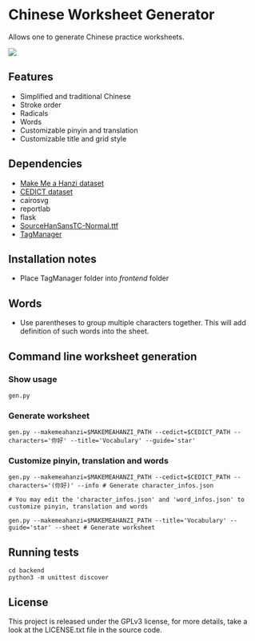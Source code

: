 # Chinese Worksheet Generator
Allows one to generate Chinese practice worksheets.

![](http://i.imgur.com/HH9eKtC.png)

## Features
* Simplified and traditional Chinese
* Stroke order
* Radicals
* Words
* Customizable pinyin and translation
* Customizable title and grid style

## Dependencies
* [Make Me a Hanzi dataset](https://github.com/skishore/makemeahanzi)
* [CEDICT dataset](https://www.mdbg.net/chinese/dictionary?page=cedict)
* cairosvg
* reportlab
* flask
* [SourceHanSansTC-Normal.ttf](https://github.com/be5invis/source-han-sans-ttf/releases)
* [TagManager](https://maxfavilli.com/jquery-tag-manager)

## Installation notes
* Place TagManager folder into *frontend* folder

## Words
* Use parentheses to group multiple characters together. This will add definition of such words into the sheet.

## Command line worksheet generation
### Show usage
```
gen.py
```
### Generate worksheet
```
gen.py --makemeahanzi=$MAKEMEAHANZI_PATH --cedict=$CEDICT_PATH --characters='你好' --title='Vocabulary' --guide='star'
```
### Customize pinyin, translation and words
```
gen.py --makemeahanzi=$MAKEMEAHANZI_PATH --cedict=$CEDICT_PATH --characters='(你好)' --info # Generate character_infos.json

# You may edit the 'character_infos.json' and 'word_infos.json' to customize pinyin, translation and words

gen.py --makemeahanzi=$MAKEMEAHANZI_PATH --title='Vocabulary' --guide='star' --sheet # Generate worksheet
```

## Running tests
```
cd backend
python3 -m unittest discover
```

## License
This project is released under the GPLv3 license, for more details, take a look at the LICENSE.txt file in the source code.
